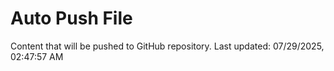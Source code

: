 # Auto Push File

Content that will be pushed to GitHub repository.
Last updated: 07/29/2025, 02:47:57 AM